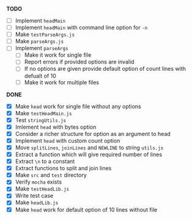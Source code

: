 **TODO**

- [ ] Implement `headMain`
- [ ] Implement `headMain` with command line option for `-n`
- [ ] Make `testParseArgs.js`
- [ ] Make `parseArgs.js`
- [ ] Implement `parseArgs`
  - [ ] Make it work for single file
  - [ ] Report errors if provided options are invalid
  - [ ] If no options are given provide default option of count lines with defualt of 10
  - [ ] Make it work for multiple files

**DONE**

- [x] Make `head` work for single file without any options
- [x] Make `testHeadMain.js`
- [x] Test `stringUtils.js`
- [x] Imlement `head` with bytes option
- [x] Consider a richer structure for option as an argument to head
- [x] Implement `head` with custom count option
- [x] Move `splitLines`, `joinLines` and `NEWLINE` to string `utils.js`
- [x] Extract a function which will give required number of lines
- [x] Extract `\n` to a constant
- [x] Extract functions to split and join lines
- [x] Make `src` and `test` directory 
- [x] Verify `mocha` exists
- [x] Make `testHeadLib.js`
- [x] Write test case
- [x] Make `headLib.js`
- [x] Make `head` work for default option of 10 lines without file
